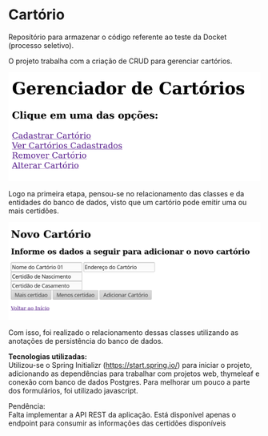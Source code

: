 # Cartório
Reposítório para armazenar o código referente ao teste da Docket (processo seletivo).

O projeto trabalha com a criação de CRUD para gerenciar cartórios.  

![alt text](https://github.com/RodrigoGrauU/cartorio-os/blob/a2151a999c16e4298de4b2066ad7b2d9f8ef1edb/img/img-CRUD.png)  


Logo na primeira etapa, pensou-se no relacionamento das classes e da entidades do banco de dados, visto que um cartório pode emitir uma ou mais certidões.

![alt text](https://github.com/RodrigoGrauU/cartorio-os/blob/133ab764e642f82c69fe4cf4d9ea7271fa6f1b4a/img/cadstro-cartorio.png)  

Com isso, foi realizado o relacionamento dessas classes utilizando as anotações de persistência do banco de dados.


**Tecnologias utilizadas:**  
Utilizou-se o Spring Initializr (https://start.spring.io/) para iniciar o projeto, adicionando as dependências para trabalhar com projetos web, thymeleaf e conexão com banco de dados Postgres.
Para melhorar um pouco a parte dos formulários, foi utilizado javascript.

Pendência:  
Falta implementar a API REST da aplicação. Está disponível apenas o endpoint para consumir as informações das certidões disponíveis  